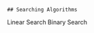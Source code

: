     ## Searching Algorithms
  <p className='link-container'>
    <Link href='/algorithms/linear-search'><a className='link'>Linear Search</a></Link>
    <Link href='/algorithms/binary-search'><a className='link'>Binary Search</a></Link>
  </p>